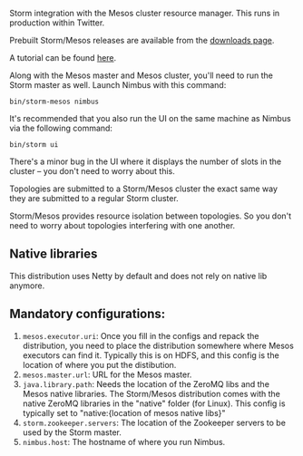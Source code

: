 Storm integration with the Mesos cluster resource manager. This runs in production within Twitter.

Prebuilt Storm/Mesos releases are available from the [downloads page](http://downloads.mesosphere.io/storm/storm-mesos-0.9.0.1.tgz).

A tutorial can be found [here](http://mesosphere.io/learn/run-storm-on-mesos/).

Along with the Mesos master and Mesos cluster, you'll need to run the Storm master as well. Launch Nimbus with this command: 

```
bin/storm-mesos nimbus
```

It's recommended that you also run the UI on the same machine as Nimbus via the following command:

```
bin/storm ui
```

There's a minor bug in the UI where it displays the number of slots in the cluster – you don't need to worry about this.

Topologies are submitted to a Storm/Mesos cluster the exact same way they are submitted to a regular Storm cluster.

Storm/Mesos provides resource isolation between topologies. So you don't need to worry about topologies interfering with one another.

## Native libraries

This distribution uses Netty by default and does not rely on native lib anymore.

## Mandatory configurations:

1. `mesos.executor.uri`: Once you fill in the configs and repack the distribution, you need to place the distribution somewhere where Mesos executors can find it. Typically this is on HDFS, and this config is the location of where you put the distibution.
2. `mesos.master.url`: URL for the Mesos master.
3. `java.library.path`: Needs the location of the ZeroMQ libs and the Mesos native libraries. The Storm/Mesos distribution comes with the native ZeroMQ libraries in the "native" folder (for Linux). This config is typically set to "native:{location of mesos native libs}"
4. `storm.zookeeper.servers`: The location of the Zookeeper servers to be used by the Storm master.
5. `nimbus.host`: The hostname of where you run Nimbus.

